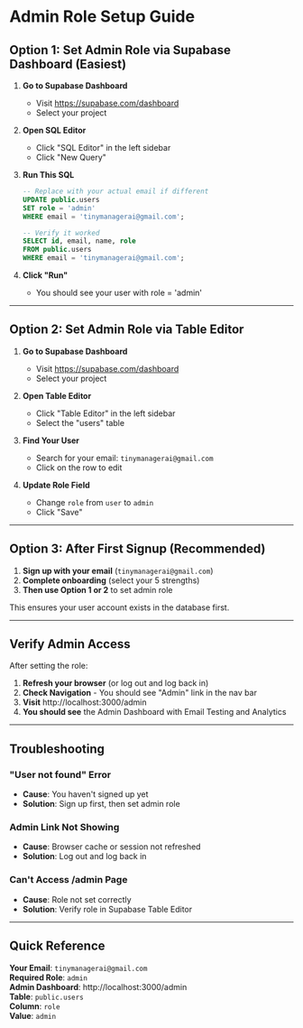 # Admin Role Setup Guide

## Option 1: Set Admin Role via Supabase Dashboard (Easiest)

1. **Go to Supabase Dashboard**
   - Visit https://supabase.com/dashboard
   - Select your project

2. **Open SQL Editor**
   - Click "SQL Editor" in the left sidebar
   - Click "New Query"

3. **Run This SQL**
   ```sql
   -- Replace with your actual email if different
   UPDATE public.users 
   SET role = 'admin' 
   WHERE email = 'tinymanagerai@gmail.com';
   
   -- Verify it worked
   SELECT id, email, name, role 
   FROM public.users 
   WHERE email = 'tinymanagerai@gmail.com';
   ```

4. **Click "Run"**
   - You should see your user with role = 'admin'

---

## Option 2: Set Admin Role via Table Editor

1. **Go to Supabase Dashboard**
   - Visit https://supabase.com/dashboard
   - Select your project

2. **Open Table Editor**
   - Click "Table Editor" in the left sidebar
   - Select the "users" table

3. **Find Your User**
   - Search for your email: `tinymanagerai@gmail.com`
   - Click on the row to edit

4. **Update Role Field**
   - Change `role` from `user` to `admin`
   - Click "Save"

---

## Option 3: After First Signup (Recommended)

1. **Sign up with your email** (`tinymanagerai@gmail.com`)
2. **Complete onboarding** (select your 5 strengths)
3. **Then use Option 1 or 2** to set admin role

This ensures your user account exists in the database first.

---

## Verify Admin Access

After setting the role:

1. **Refresh your browser** (or log out and log back in)
2. **Check Navigation** - You should see "Admin" link in the nav bar
3. **Visit** http://localhost:3000/admin
4. **You should see** the Admin Dashboard with Email Testing and Analytics

---

## Troubleshooting

### "User not found" Error
- **Cause**: You haven't signed up yet
- **Solution**: Sign up first, then set admin role

### Admin Link Not Showing
- **Cause**: Browser cache or session not refreshed
- **Solution**: Log out and log back in

### Can't Access /admin Page
- **Cause**: Role not set correctly
- **Solution**: Verify role in Supabase Table Editor

---

## Quick Reference

**Your Email**: `tinymanagerai@gmail.com`  
**Required Role**: `admin`  
**Admin Dashboard**: http://localhost:3000/admin  
**Table**: `public.users`  
**Column**: `role`  
**Value**: `admin`